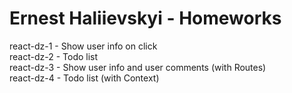 # Ernest Haliievskyi - Homeworks

react-dz-1 - Show user info on click <br>
react-dz-2 - Todo list <br>
react-dz-3 - Show user info and user comments (with Routes) <br>
react-dz-4 - Todo list (with Context) <br>
